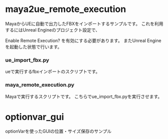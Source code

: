 # maya2ue_remote_execution

MayaからUEに自動で出力したFBXをインポートするサンプルです。
これを利用するにはUnreal Engineのプロジェクト設定で、

Enable Remote Execution? を有効にする必要があります。
またUnreal Engineを起動した状態で行います。

### ue_import_fbx.py
ueで実行するfbxインポートのスクリプトです。

### maya_remote_execution.py
Mayaで実行するスクリプトです。
こちらでue_import_fbx.pyを実行させます。

# optionvar_gui
optionVarを使ったGUIの位置・サイズ保存のサンプル
